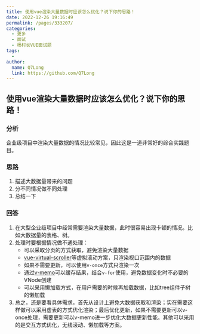 ```yaml
---
title: 使用vue渲染大量数据时应该怎么优化？说下你的思路！
date: 2022-12-26 19:16:49
permalink: /pages/333207/
categories:
  - 更多
  - 面试
  - 杨村长VUE面试题
tags:
  - 
author: 
  name: Q7Long
  link: https://github.com/Q7Long
---
```

## 使用vue渲染大量数据时应该怎么优化？说下你的思路！
### 分析

企业级项目中渲染大量数据的情况比较常见，因此这是一道非常好的综合实践题目。

### 思路

1. 描述大数据量带来的问题
2. 分不同情况做不同处理
3. 总结一下

### 回答

1. 在大型企业级项目中经常需要渲染大量数据，此时很容易出现卡顿的情况。比如大数据量的表格、树。
2. 处理时要根据情况做不通处理：
   - 可以采取分页的方式获取，避免渲染大量数据
   - [vue-virtual-scroller](https://github.com/Akryum/vue-virtual-scroller)等虚拟滚动方案，只渲染视口范围内的数据
   - 如果不需要更新，可以使用`v-once`方式只渲染一次
   - 通过[v-memo](https://vuejs.org/api/built-in-directives.html#v-memo)可以缓存结果，结合`v-for`使用，避免数据变化时不必要的VNode创建
   - 可以采用懒加载方式，在用户需要的时候再加载数据，比如tree组件子树的懒加载
3. 总之，还是要看具体需求，首先从设计上避免大数据获取和渲染；实在需要这样做可以采用虚表的方式优化渲染；最后优化更新，如果不需要更新可以v-once处理，需要更新可以v-memo进一步优化大数据更新性能。其他可以采用的是交互方式优化，无线滚动、懒加载等方案。
